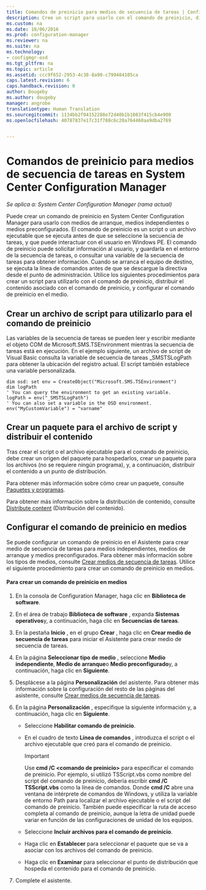 ```yaml
---
title: Comandos de preinicio para medios de secuencia de tareas | Configuration Manager
description: Cree un script para usarlo con el comando de preinicio, distribuya el contenido asociado al comando de preinicio y configure el comando de preinicio en los medios.
ms.custom: na
ms.date: 10/06/2016
ms.prod: configuration-manager
ms.reviewer: na
ms.suite: na
ms.technology:
- configmgr-osd
ms.tgt_pltfrm: na
ms.topic: article
ms.assetid: ccc9f652-2953-4c38-8a90-c799484105ca
caps.latest.revision: 6
caps.handback.revision: 0
author: Dougeby
ms.author: dougeby
manager: angrobe
translationtype: Human Translation
ms.sourcegitcommit: 1134bb2f04152288e72d40b1b1083f415cb4e900
ms.openlocfilehash: 40787837e17c31f788c6c20a764460aa9dba2769


---
```

# <a name="prestart-commands-for-task-sequence-media-in-system-center-configuration-manager"></a>Comandos de preinicio para medios de secuencia de tareas en System Center Configuration Manager

*Se aplica a: System Center Configuration Manager (rama actual)*

Puede crear un comando de preinicio en System Center Configuration Manager para usarlo con medios de arranque, medios independientes o medios preconfigurados. El comando de preinicio es un script o un archivo ejecutable que se ejecuta antes de que se seleccione la secuencia de tareas, y que puede interactuar con el usuario en Windows PE. El comando de preinicio puede solicitar información al usuario, y guardarla en el entorno de la secuencia de tareas, o consultar una variable de la secuencia de tareas para obtener información. Cuando se arranca el equipo de destino, se ejecuta la línea de comandos antes de que se descargue la directiva desde el punto de administración. Utilice los siguientes procedimientos para crear un script para utilizarlo con el comando de preinicio, distribuir el contenido asociado con el comando de preinicio, y configurar el comando de preinicio en el medio.  

## <a name="create-a-script-file-to-use-for-the-prestart-command"></a>Crear un archivo de script para utilizarlo para el comando de preinicio  
 Las variables de la secuencia de tareas se pueden leer y escribir mediante el objeto COM de Microsoft.SMS.TSEnvironment mientras la secuencia de tareas está en ejecución. En el ejemplo siguiente, un archivo de script de Visual Basic consulta la variable de secuencia de tareas _SMSTSLogPath para obtener la ubicación del registro actual. El script también establece una variable personalizada.  

```  
dim osd: set env = CreateObject("Microsoft.SMS.TSEnvironment")  
dim logPath  
' You can query the environment to get an existing variable.  
logPath = env("_SMSTSLogPath")  
' You can also set a variable in the OSD environment.  
env("MyCustomVariable") = "varname"  
```  

## <a name="create-a-package-for-the-script-file-and-distribute-the-content"></a>Crear un paquete para el archivo de script y distribuir el contenido  
 Tras crear el script o el archivo ejecutable para el comando de preinicio, debe crear un origen del paquete para hospedarlos, crear un paquete para los archivos (no se requiere ningún programa), y, a continuación, distribuir el contenido a un punto de distribución.  

 Para obtener más información sobre cómo crear un paquete, consulte [Paquetes y programas](../../apps/deploy-use/packages-and-programs.md).  

 Para obtener más información sobre la distribución de contenido, consulte [Distribute content](../../core/servers/deploy/configure/deploy-and-manage-content.md#bkmk_distribute) (Distribución del contenido).  

## <a name="configure-the-prestart-command-in-media"></a>Configurar el comando de preinicio en medios  
 Se puede configurar un comando de preinicio en el Asistente para crear medio de secuencia de tareas para medios independientes, medios de arranque y medios preconfigurados. Para obtener más información sobre los tipos de medios, consulte [Crear medios de secuencia de tareas](../deploy-use/create-task-sequence-media.md). Utilice el siguiente procedimiento para crear un comando de preinicio en medios.  

#### <a name="to-create-a-prestart-command-in-media"></a>Para crear un comando de preinicio en medios  

1.  En la consola de Configuration Manager, haga clic en **Biblioteca de software**.  

2.  En el área de trabajo **Biblioteca de software** , expanda **Sistemas operativos**y, a continuación, haga clic en **Secuencias de tareas**.  

3.  En la pestaña **Inicio** , en el grupo **Crear** , haga clic en **Crear medio de secuencia de tareas** para iniciar el Asistente para crear medio de secuencia de tareas.  

4.  En la página **Seleccionar tipo de medio** , seleccione **Medio independiente**, **Medio de arranque**o **Medio preconfigurado**y, a continuación, haga clic en **Siguiente**.  

5.  Desplácese a la página **Personalización** del asistente. Para obtener más información sobre la configuración del resto de las páginas del asistente, consulte [Crear medios de secuencia de tareas](../deploy-use/create-task-sequence-media.md).  

6.  En la página **Personalización** , especifique la siguiente información y, a continuación, haga clic en **Siguiente**.  

    -   Seleccione **Habilitar comando de preinicio**.  

    -   En el cuadro de texto **Línea de comandos** , introduzca el script o el archivo ejecutable que creó para el comando de preinicio.  

        > [!IMPORTANT]  
        >  Use **cmd /C <comando de preinicio\>** para especificar el comando de preinicio. Por ejemplo, si utilizó TSScript.vbs como nombre del script del comando de preinicio, debería escribir **cmd /C TSScript.vbs** como la línea de comandos. Donde **cmd /C** abre una ventana de intérprete de comandos de Windows, y utiliza la variable de entorno Path para localizar el archivo ejecutable o el script del comando de preinicio. También puede especificar la ruta de acceso completa al comando de preinicio, aunque la letra de unidad puede variar en función de las configuraciones de unidad de los equipos.  

    -   Seleccione **Incluir archivos para el comando de preinicio**.  

    -   Haga clic en **Establecer** para seleccionar el paquete que se va a asociar con los archivos del comando de preinicio.  

    -   Haga clic en **Examinar** para seleccionar el punto de distribución que hospeda el contenido para el comando de preinicio.  

7.  Complete el asistente.  



<!--HONumber=Nov16_HO1-->


